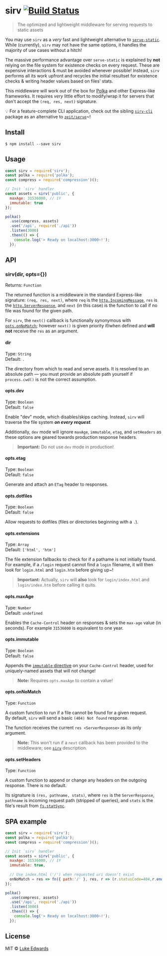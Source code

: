 # sirv [![Build Status](https://travis-ci.org/lukeed/sirv.svg?branch=master)](https://travis-ci.org/lukeed/sirv)

> The optimized and lightweight middleware for serving requests to static assets

You may use `sirv` as a *very* fast and lightweight alternative to [`serve-static`](https://www.npmjs.com/package/serve-static). While (currently), `sirv` may not have the same options, it handles the majority of use cases without a hitch!

The massive performance advantage over `serve-static` is explained by **not** relying on the file system for existence checks on every request. These are expensive interactions & must be avoided whenever possible! Instead, `sirv` performs all its work upfront and recycles the initial resultset for existence checks & writing header values based on files' stats.

This middleware will work out of the box for [Polka](https://github.com/lukeed/polka) and other Express-like frameworks. It requires _very_ little effort to modify/wrap it for servers that don't accept the `(req, res, next)` signature.

:bulb: For a feature-complete CLI application, check out the sibling [`sirv-cli`](https://github.com/lukeed/sirv/tree/master/packages/sirv-cli) package as an alternative to [`zeit/serve`](https://github.com/zeit/serve)~!

## Install

```
$ npm install --save sirv
```


## Usage

```js
const sirv = require('sirv');
const polka = require('polka');
const compress = require('compression')();

// Init `sirv` handler
const assets = sirv('public', {
  maxAge: 31536000, // 1Y
  immutable: true
});

polka()
  .use(compress, assets)
  .use('/api', require('./api'))
  .listen(3000)
  .then(() => {
    console.log('> Ready on localhost:3000~!');
  });
```


## API

### sirv(dir, opts={})

Returns: `Function`

The returned function is a middleware in the standard Express-like signature: `(req, res, next)`, where `req` is the [`http.IncomingMessage`](https://nodejs.org/api/http.html#http_class_http_incomingmessage), `res` is the [`http.ServerResponse`](https://nodejs.org/dist/latest-v9.x/docs/api/http.html#http_class_http_serverresponse), and `next` (in this case) is the function to call if no file was found for the given path.

For `sirv`, the `next()` callback is functionally synonymous with [`opts.onNoMatch`](#optsonnomatch); however `next()` is given priority if/when defined and **will not** receive the `res` as an argument.

#### dir
Type: `String`<br>
Default: `.`

The directory from which to read and serve assets. It is resolved to an absolute path &mdash; you must provide an absolute path yourself if `process.cwd()` is not the correct assumption.

#### opts.dev
Type: `Boolean`<br>
Default: `false`

Enable "dev" mode, which disables/skips caching. Instead, `sirv` will traverse the file system ***on every request***.

Additionally, `dev` mode will ignore `maxAge`, `immutable`, `etag`, and `setHeaders` as these options are geared towards production response headers.

> **Important:** Do not use `dev` mode in production!

#### opts.etag
Type: `Boolean`<br>
Default: `false`

Generate and attach an `ETag` header to responses.

#### opts.dotfiles
Type: `Boolean`<br>
Default: `false`

Allow requests to dotfiles (files or directories beginning with a `.`).

#### opts.extensions
Type: `Array`<br>
Default: `['html', 'htm']`

The file extension fallbacks to check for if a pathame is not initially found. For example, if a `/login` request cannot find a `login` filename, it will then look for `login.html` and `login.htm` before giving up~!

> **Important:** Actually, `sirv` will **also** look for `login/index.html` and `login/index.htm` before calling it quits.

#### opts.maxAge
Type: `Number`<br>
Default: `undefined`

Enables the `Cache-Control` header on responses & sets the `max-age` value (in seconds). For example `31536000` is equivalent to one year.

#### opts.immutable
Type: `Boolean`<br>
Default: `false`

Appends the [`immutable` directive](https://developer.mozilla.org/en-US/docs/Web/HTTP/Headers/Cache-Control#Revalidation_and_reloading) on your `Cache-Control` header, used for uniquely-named assets that will not change!

> **Note:** Requires `opts.maxAge` to contain a value!

#### opts.onNoMatch
Type: `Function`

A custom function to run if a file cannot be found for a given request. <br>By default, `sirv` will send a basic `(404) Not found` response.

The function receives the current `res <ServerResponse>` as its only argument.

> **Note:** This won't run if a `next` callback has been provided to the middleware; see [`sirv`](#sirvdir-opts) description.

#### opts.setHeaders
Type: `Function`

A custom function to append or change any headers on the outgoing response. There is no default.

Its signature is `(res, pathname, stats)`, where `res` is the `ServerResponse`, `pathname` is incoming request path (stripped of queries), and `stats` is the file's result from [`fs.statSync`](https://nodejs.org/api/fs.html#fs_fs_statsync_path).


## SPA example

```js
const sirv = require('sirv');
const polka = require('polka');
const compress = require('compression')();

// Init `sirv` handler
const assets = sirv('public', {
  maxAge: 31536000, // 1Y
  immutable: true,
  
  // Use index.html ('/') when requested uri doesn't exist
  onNoMatch = res => fn({ path:'/' }, res, r => (r.statusCode=404,r.end())),
});

polka()
  .use(compress, assets)
  .use('/api', require('./api'))
  .listen(3000)
  .then(() => {
    console.log('> Ready on localhost:3000~!');
  });
```

## License

MIT © [Luke Edwards](https://lukeed.com)
